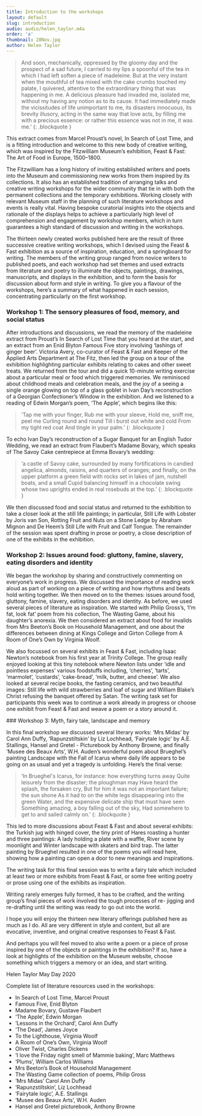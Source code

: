 ```yaml
---
title: Introduction to the workshops
layout: default
slug: introduction
audio: audio/helen_taylor.m4a
order: 'a'
thumbnail: 28Nov.jpg
author: Helen Taylor
---
```


> And soon, mechanically, oppressed by the gloomy day and the prospect of a sad future, I carried to my lips a spoonful of the tea in which I had left soften a piece of madeleine. But at the very instant when the mouthful of tea mixed with the cake crumbs touched my palate, I quivered, attentive to the extraordinary thing that was happening in me. A delicious pleasure had invaded me, isolated me, without my having any notion as to its cause. It had immediately made the vicissitudes of life unimportant to me, its disasters innocuous, its brevity illusory, acting in the same way that love acts, by filling me with a precious essence: or rather this essence was not in me, it was me.’
{: .blockquote }

This extract comes from Marcel Proust’s novel, In Search of Lost Time, and is a fitting introduction and welcome to this new body of creative writing, which was inspired by the Fitzwilliam Museum’s exhibition, Feast & Fast: The Art of Food in Europe, 1500–1800.

The Fitzwilliam has a long history of inviting established writers and poets into the Museum and commissioning new works from them inspired by its collections. It also has an established tradition of arranging talks and creative writing workshops for the wider community that tie in with both the permanent collections and the temporary exhibitions. Working closely with relevant Museum staff in the planning of such literature workshops and events is really vital. Having bespoke curatorial insights into the objects and rationale of the displays helps to achieve a particularly high level of comprehension and engagement by workshop members, which in turn guarantees a high standard of discussion and writing in the workshops.

The thirteen newly created works published here are the result of three successive creative writing workshops, which I devised using the Feast & Fast exhibition as a source of inspiration, education, and a springboard for writing. The members of the writing group ranged from novice writers to published poets, and each workshop had set themes and used extracts from literature and poetry to illuminate the objects, paintings, drawings, manuscripts, and displays in the exhibition, and to form the basis for discussion about form and style in writing.
To give you a flavour of the workshops, here’s a summary of what happened in each session, concentrating particularly on the first workshop.

### Workshop 1: The sensory pleasures of food, memory, and social status

After introductions and discussions, we read the memory of the madeleine extract from Proust’s In Search of Lost Time that you heard at the start, and an extract from an Enid Blyton Famous Five story involving ‘lashings of ginger beer’. Victoria Avery, co-curator of Feast & Fast and Keeper of the Applied Arts Department at The Fitz, then led the group on a tour of the exhibition highlighting particular exhibits relating to cakes and other sweet treats.
We returned from the tour and did a quick 10-minute writing exercise about a particular meal or food which triggered memories.
We reminisced about childhood meals and celebration meals, and the joy of a seeing a single orange glowing on top of a glass goblet in Ivan Day’s reconstruction of a Georgian Confectioner’s Window in the exhibition. And we listened to a reading of Edwin Morgan’s poem, ‘The Apple’, which begins like this:

> ‘Tap me with your finger,
Rub me with your sleeve,
Hold me, sniff me, peel me
Curling round and round
Till i burst out white and cold
From my tight red coat
And tingle in your palm.’
{: .blockquote }

To echo Ivan Day’s reconstruction of a Sugar Banquet for an English Tudor Wedding, we read an extract from Flaubert’s Madame Bovary, which speaks of The Savoy Cake centrepiece at Emma Bovary’s wedding:

> ‘a castle of Savoy cake, surrounded by many fortifications in candied angelica, almonds, raisins, and quarters of oranges; and finally, on the upper platform a green field with rocks set in lakes of jam, nutshell boats, and a small Cupid balancing himself in a chocolate swing whose two uprights ended in real rosebuds at the top.’
{: .blockquote }

We then discussed food and social status and returned to the exhibition to take a closer look at the still life paintings; in particular, Still Life with Lobster by Joris van Son, Rotting Fruit and Nuts on a Stone Ledge by Abraham Mignon and De Heem’s Still Life with Fruit and Calf Tongue. The remainder of the session was spent drafting in prose or poetry, a close description of one of the exhibits in the exhibition.

### Workshop 2: Issues around food: gluttony, famine, slavery, eating disorders and identity
We began the workshop by sharing and constructively commenting on everyone’s work in progress. We discussed the importance of reading work aloud as part of working on a piece of writing and how rhythms and beats hold writing together.
We then moved on to the themes: issues around food, gluttony, famine, slavery, eating disorders and identity. As before, we used several pieces of literature as inspiration. We started with Philip Gross’s, ‘I’m fat, look fat’ poem from his collection, The Wasting Game, about his daughter’s anorexia. We then considered an extract about food for invalids from Mrs Beeton’s Book on Household Management, and one about the differences between dining at Kings College and Girton College from A Room of One’s Own by Virginia Woolf.

We also focussed on several exhibits in Feast & Fast, including Isaac Newton’s notebook from his first year at Trinity College. The group really enjoyed looking at this tiny notebook where Newton lists under ‘idle and pointless expenses’ various foodstuffs including, ‘cherries’, ‘tarts’, ‘marmolet’, ‘custards’, ‘cake-bread’, ‘milk, butter, and cheese’. We also looked at several recipe books, the fasting ceramics, and two beautiful images: Still life with wild strawberries and loaf of sugar and William Blake’s Christ refusing the banquet offered by Satan.
The writing task set for participants this week was to continue a work already in progress or choose one exhibit from Feast & Fast and weave a poem or a story around it.

### Workshop 3: Myth, fairy tale, landscape and memory

In this final workshop we discussed several literary works: ‘Mrs Midas’ by Carol Ann Duffy, ‘Rapunzstiltskin’ by Liz Lochhead, ‘Fairytale logic’ by A.E. Stallings, Hansel and Gretel - Picturebook by Anthony Browne, and finally ‘Musee des Beaux Arts’, W.H. Auden’s wonderful poem about Brueghel’s painting Landscape with the Fall of Icarus where daily life appears to be going on as usual and yet a tragedy is unfolding.  Here’s the final verse:

>‘In Brueghel's Icarus, for instance: how everything turns away Quite leisurely from the disaster; the ploughman may Have heard the splash, the forsaken cry, But for him it was not an important failure; the sun shone As it had to on the white legs disappearing into the green Water, and the expensive delicate ship that must have seen Something amazing, a boy falling out of the sky, Had somewhere to get to and sailed calmly on.’
{: .blockquote }

This led to more discussions about Feast & Fast and about several exhibits: the Turkish jug with hinged cover, the tiny print of Hares roasting a hunter and three paintings: A lady holding a plate with a waffle, River scene by moonlight and Winter landscape with skaters and bird trap. The latter painting by Brueghel resulted in one of the poems you will read here, showing how a painting can open a door to new meanings and inspirations.

The writing task for this final session was to write a fairy tale which included at least two or more exhibits from Feast & Fast, or some free writing poetry or prose using one of the exhibits as inspiration.

Writing rarely emerges fully formed, it has to be crafted, and the writing group’s final pieces of work involved the tough processes of re- jigging and re-drafting until the writing was ready to go out into the world.

I hope you will enjoy the thirteen new literary offerings published here as much as I do. All are very different in style and content, but all are evocative, inventive, and original creative responses to Feast & Fast.

And perhaps you will feel moved to also write a poem or a piece of prose inspired by one of the objects or paintings in the exhibition? If so, have a look at highlights of the exhibition on the Museum website, choose something which triggers a memory or an idea, and start writing.

Helen Taylor
May Day 2020

Complete list of literature resources used in the workshops:

* In Search of Lost Time, Marcel Proust
* Famous Five, Enid Blyton
* Madame Bovary, Gustave Flaubert
* ‘The Apple’, Edwin Morgan
* ‘Lessons in the Orchard’, Carol Ann Duffy
* ‘The Dead’, James Joyce
* To the Lighthouse, Virginia Woolf
* A Room of One’s Own, Virginia Woolf
* Oliver Twist, Charles Dickens
* ‘I love the Friday night smell of Mammie baking’, Marc Matthews
* ‘Plums’, William Carlos Williams
* Mrs Beeton’s Book of Household Management
* The Wasting Game collection of poems, Philip Gross
* ‘Mrs Midas’ Carol Ann Duffy
* ‘Rapunzstiltskin’, Liz Lochhead
* ‘Fairytale logic’, A.E. Stallings
* ‘Musee des Beaux Arts’, W.H. Auden
* Hansel and Gretel picturebook, Anthony Browne
